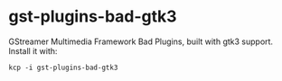 # gst-plugins-bad-gtk3
GStreamer Multimedia Framework Bad Plugins, built with gtk3 support. Install it with:
```
kcp -i gst-plugins-bad-gtk3
```
